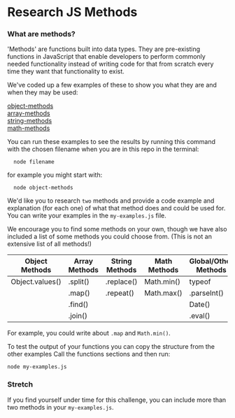 # Research JS Methods
### What are methods?
'Methods' are functions built into data types. They are pre-existing functions in JavaScript that enable developers to perform commonly needed functionality instead of writing code for that from scratch every time they want that functionality to exist. 

We've coded up a few examples of these to show you what they are and when they may be used: 

[object-methods](./object-methods.js)  
[array-methods](./array-methods.js)  
[string-methods](./string-methods.js)  
[math-methods](./math-methods.js)  

You can run these examples to see the results by running this command with the chosen filename when you are in this repo in the terminal:

```
  node filename
```

for example you might start with: 

```
  node object-methods
```

We'd like you to research `two` methods and provide a code example and explanation (for each one) of what that method does and could be used for. You can write your examples in the `my-examples.js` file.

We encourage you to find some methods on your own, though we have also included a list of some methods you could choose from. 
(This is not an extensive list of all methods!)


| Object Methods | Array Methods | String Methods | Math Methods | Global/Other Methods |  
|----------------|---------------|----------------|--------------|----------------|
| Object.values()| .split()      | .replace()     |  Math.min()  | typeof         |
|                | .map()        | .repeat()      |  Math.max()  | .parseInt()    |
|                | .find()       |                |              |  Date()        |
|                | .join()       |                |              | .eval()        |

For example, you could write about `.map` and `Math.min()`. 

To test the output of your functions you can copy the structure from the other examples Call the functions sections and then run: 
```
node my-examples.js
```

### Stretch

If you find yourself under time for this challenge, you can include more than two methods in your `my-examples.js`.
